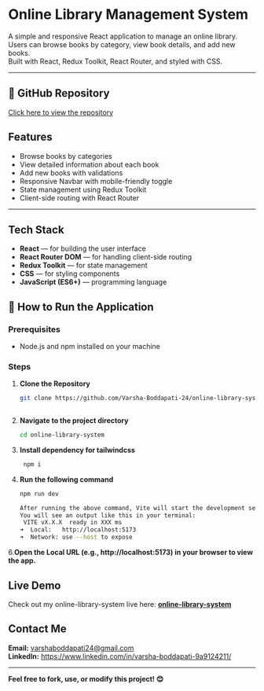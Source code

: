 # Online Library Management System

A simple and responsive React application to manage an online library.  
Users can browse books by category, view book details, and add new books.  
Built with React, Redux Toolkit, React Router, and styled with CSS.

---
## 🔗 GitHub Repository

[Click here to view the repository](https://github.com/Varsha-Boddapati-24/online-library-system)


## Features

- Browse books by categories  
- View detailed information about each book  
- Add new books with validations  
- Responsive Navbar with mobile-friendly toggle  
- State management using Redux Toolkit  
- Client-side routing with React Router  

---
## Tech Stack

- **React** — for building the user interface  
- **React Router DOM** — for handling client-side routing  
- **Redux Toolkit** — for state management  
- **CSS** — for styling components  
- **JavaScript (ES6+)** — programming language

  
## 🚀 How to Run the Application

### Prerequisites

- Node.js and npm installed on your machine

### Steps

1. **Clone the Repository**
   ```bash
   git clone https://github.com/Varsha-Boddapati-24/online-library-system.git
  
 2. **Navigate to the project directory**
       ```bash
       cd online-library-system
 3. **Install dependency for tailwindcss**
     ```bash
      npm i
  5. **Run the following command**
      ```bash
     npm run dev

     After running the above command, Vite will start the development server.
     You will see an output like this in your terminal:
       VITE vX.X.X  ready in XXX ms
      ➜  Local:   http://localhost:5173
      ➜  Network: use --host to expose
6.**Open the Local URL (e.g., http://localhost:5173) in your browser to view the app.**


##  Live Demo
Check out my online-library-system live here: **[online-library-system](https://digital-library-system.netlify.app/)**

##  Contact Me
 **Email:** varshaboddapati24@gmail.com     
 **LinkedIn:** https://www.linkedin.com/in/varsha-boddapati-9a9124211/

---

**Feel free to fork, use, or modify this project! 😊**



